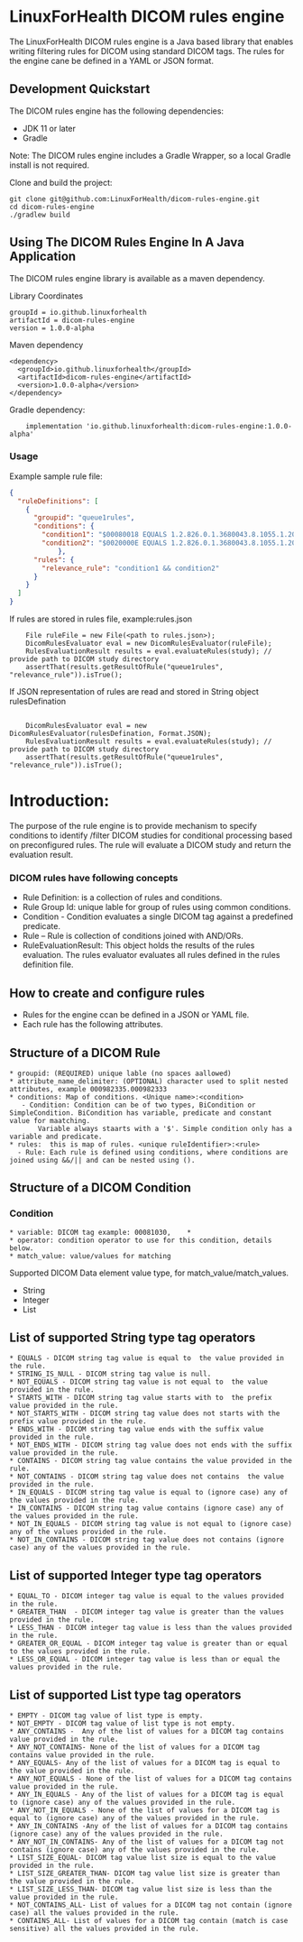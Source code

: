 # LinuxForHealth DICOM rules engine 

The LinuxForHealth DICOM rules engine is a Java based library that enables writing filtering rules for DICOM using standard DICOM tags. The rules for the engine cane be defined in a YAML or JSON format.


## Development Quickstart

The DICOM rules engine has the following dependencies:

* JDK 11 or later
* Gradle 

Note: The DICOM rules engine includes a Gradle Wrapper, so a local Gradle install is not required.

Clone and build the project:
```
git clone git@github.com:LinuxForHealth/dicom-rules-engine.git
cd dicom-rules-engine
./gradlew build
```

## Using The DICOM Rules Engine In A Java Application

The DICOM rules engine library is available as a maven dependency. 

Library Coordinates
```
groupId = io.github.linuxforhealth
artifactId = dicom-rules-engine
version = 1.0.0-alpha
```

Maven dependency
```
<dependency>
  <groupId>io.github.linuxforhealth</groupId>
  <artifactId>dicom-rules-engine</artifactId>
  <version>1.0.0-alpha</version>
</dependency>
```

Gradle dependency:
```
    implementation 'io.github.linuxforhealth:dicom-rules-engine:1.0.0-alpha'
```     


### Usage
Example sample rule file:


```json
{
  "ruleDefinitions": [
    {
      "groupid": "queue1rules",
      "conditions": {
        "condition1": "$00080018 EQUALS 1.2.826.0.1.3680043.8.1055.1.20111102150800481.27482048.30798145",
        "condition2": "$0020000E EQUALS 1.2.826.0.1.3680043.8.1055.1.20111102150758591.96842950.07877442"
            },
      "rules": {
        "relevance_rule": "condition1 && condition2"
      }
    }
  ]
}
```
If rules are stored in rules file, example:rules.json

```
    File ruleFile = new File(<path to rules.json>);
    DicomRulesEvaluator eval = new DicomRulesEvaluator(ruleFile);
    RulesEvaluationResult results = eval.evaluateRules(study); // provide path to DICOM study directory
    assertThat(results.getResultOfRule("queue1rules", "relevance_rule")).isTrue();

```

If JSON representation of rules are read and stored in String object rulesDefination

```
   
    DicomRulesEvaluator eval = new DicomRulesEvaluator(rulesDefination, Format.JSON);
    RulesEvaluationResult results = eval.evaluateRules(study); // provide path to DICOM study directory
    assertThat(results.getResultOfRule("queue1rules", "relevance_rule")).isTrue();

```


# Introduction:
The purpose of the rule engine is to provide mechanism to specify conditions to identify /filter DICOM studies for conditional processing based on preconfigured rules. 
The rule will evaluate a DICOM study and return the evaluation result.

### DICOM rules have following concepts
 * Rule Definition: is a collection of rules and conditions.
 * Rule Group Id: unique lable for group of rules using common conditions.
 * Condition - Condition evaluates a single DICOM tag against a predefined predicate. 
 * Rule – Rule is collection of conditions joined with AND/ORs.
 * RuleEvaluationResult: This object holds the results of the rules evaluation. The rules evaluator evaluates all rules defined in the rules definition file. 

 
## How to create and configure rules
* Rules for the engine ccan be defined in a JSON or YAML file.
* Each rule has the following attributes.
    
## Structure of a DICOM Rule
    * groupid: (REQUIRED) unique lable (no spaces aallowed)
    * attribute_name_delimiter: (OPTIONAL) character used to split nested attributes, example 000982335.000982333
    * conditions: Map of conditions. <Unique name>:<condition>
       - Condition: Condition can be of two types, BiCondition or SimpleCondition. BiCondition has variable, predicate and constant value for maatching.
           Variable always staarts with a '$'. Simple condition only has a variable and predicate.
    * rules:  this is map of rules. <unique ruleIdentifier>:<rule>
      - Rule: Each rule is defined using conditions, where conditions are joined using &&/|| and can be nested using ().   

 ## Structure of a DICOM Condition
 ### Condition
   
    * variable: DICOM tag example: 00081030,    * 
    * operator: condition operator to use for this condition, details below.
    * match_value: value/values for matching
   
  Supported DICOM Data element value type, for match_value/match_values.
  
   * String
   * Integer
   * List
   
 ## List of supported String type tag operators
 
    * EQUALS - DICOM string tag value is equal to  the value provided in the rule.
    * STRING_IS_NULL - DICOM string tag value is null.
    * NOT_EQUALS - DICOM string tag value is not equal to  the value provided in the rule.
    * STARTS_WITH - DICOM string tag value starts with to  the prefix value provided in the rule.
    * NOT_STARTS_WITH - DICOM string tag value does not starts with the prefix value provided in the rule.
    * ENDS_WITH - DICOM string tag value ends with the suffix value provided in the rule.
    * NOT_ENDS_WITH - DICOM string tag value does not ends with the suffix value provided in the rule.
    * CONTAINS - DICOM string tag value contains the value provided in the rule.
    * NOT_CONTAINS - DICOM string tag value does not contains  the value provided in the rule.
    * IN_EQUALS - DICOM string tag value is equal to (ignore case) any of the values provided in the rule.
    * IN_CONTAINS - DICOM string tag value contains (ignore case) any of the values provided in the rule.
    * NOT_IN_EQUALS - DICOM string tag value is not equal to (ignore case) any of the values provided in the rule.
    * NOT_IN_CONTAINS - DICOM string tag value does not contains (ignore case) any of the values provided in the rule.
 
 ## List of supported Integer type tag operators
 
    * EQUAL_TO - DICOM integer tag value is equal to the values provided in the rule.
    * GREATER_THAN  - DICOM integer tag value is greater than the values provided in the rule.
    * LESS_THAN - DICOM integer tag value is less than the values provided in the rule.
    * GREATER_OR_EQUAL - DICOM integer tag value is greater than or equal to the values provided in the rule.
    * LESS_OR_EQUAL - DICOM integer tag value is less than or equal the values provided in the rule.
 
 ## List of supported List type tag operators
 
    * EMPTY - DICOM tag value of list type is empty.
    * NOT_EMPTY - DICOM tag value of list type is not empty.
    * ANY_CONTAINS -  Any of the list of values for a DICOM tag contains value provided in the rule.
    * ANY_NOT_CONTAINS- None of the list of values for a DICOM tag contains value provided in the rule.
    * ANY_EQUALS- Any of the list of values for a DICOM tag is equal to the value provided in the rule.
    * ANY_NOT_EQUALS - None of the list of values for a DICOM tag contains value provided in the rule.
    * ANY_IN_EQUALS - Any of the list of values for a DICOM tag is equal to (ignore case) any of the values provided in the rule.
    * ANY_NOT_IN_EQUALS - None of the list of values for a DICOM tag is equal to (ignore case) any of the values provided in the rule.
    * ANY_IN_CONTAINS -Any of the list of values for a DICOM tag contains (ignore case) any of the values provided in the rule.
    * ANY_NOT_IN_CONTAINS- Any of the list of values for a DICOM tag not contains (ignore case) any of the values provided in the rule.
    * LIST_SIZE_EQUAL- DICOM tag value list size is equal to the value provided in the rule.
    * LIST_SIZE_GREATER_THAN- DICOM tag value list size is greater than the value provided in the rule.
    * LIST_SIZE_LESS_THAN- DICOM tag value list size is less than the value provided in the rule.
    * NOT_CONTAINS_ALL- List of values for a DICOM tag not contain (ignore case) all the values provided in the rule.
    * CONTAINS_ALL- List of values for a DICOM tag contain (match is case sensitive) all the values provided in the rule.
    


